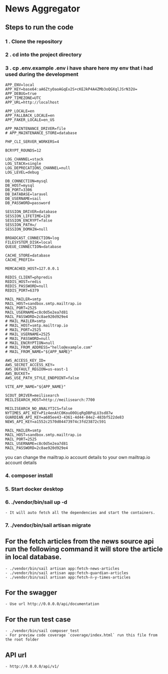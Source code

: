 # News Aggregator

## Steps to run the code

### 1 . Clone the repository
### 2 . cd into the project directory
### 3 . cp .env.example .env i have share here my env that i had used during the development
```APP_NAME=Laravel
APP_ENV=local
APP_KEY=base64:aA6ZtyOaoAGqEv2S+cKEJkP4A4ZMb3oQGXqlJSrN32U=
APP_DEBUG=true
APP_TIMEZONE=UTC
APP_URL=http://localhost

APP_LOCALE=en
APP_FALLBACK_LOCALE=en
APP_FAKER_LOCALE=en_US

APP_MAINTENANCE_DRIVER=file
# APP_MAINTENANCE_STORE=database

PHP_CLI_SERVER_WORKERS=4

BCRYPT_ROUNDS=12

LOG_CHANNEL=stack
LOG_STACK=single
LOG_DEPRECATIONS_CHANNEL=null
LOG_LEVEL=debug

DB_CONNECTION=mysql
DB_HOST=mysql
DB_PORT=3306
DB_DATABASE=laravel
DB_USERNAME=sail
DB_PASSWORD=password

SESSION_DRIVER=database
SESSION_LIFETIME=120
SESSION_ENCRYPT=false
SESSION_PATH=/
SESSION_DOMAIN=null

BROADCAST_CONNECTION=log
FILESYSTEM_DISK=local
QUEUE_CONNECTION=database

CACHE_STORE=database
CACHE_PREFIX=

MEMCACHED_HOST=127.0.0.1

REDIS_CLIENT=phpredis
REDIS_HOST=redis
REDIS_PASSWORD=null
REDIS_PORT=6379

MAIL_MAILER=smtp
MAIL_HOST=sandbox.smtp.mailtrap.io
MAIL_PORT=2525
MAIL_USERNAME=c8c0d5e2ea7d81
MAIL_PASSWORD=2c8ae920d929e4
# MAIL_MAILER=smtp
# MAIL_HOST=smtp.mailtrap.io
# MAIL_PORT=2525
# MAIL_USERNAME=2525
# MAIL_PASSWORD=null
# MAIL_ENCRYPTION=null
# MAIL_FROM_ADDRESS="hello@example.com"
# MAIL_FROM_NAME="${APP_NAME}"

AWS_ACCESS_KEY_ID=
AWS_SECRET_ACCESS_KEY=
AWS_DEFAULT_REGION=us-east-1
AWS_BUCKET=
AWS_USE_PATH_STYLE_ENDPOINT=false

VITE_APP_NAME="${APP_NAME}"

SCOUT_DRIVER=meilisearch
MEILISEARCH_HOST=http://meilisearch:7700

MEILISEARCH_NO_ANALYTICS=false
NYTIMES_API_KEY=P1z4enAtC0KouO0OiqRgDBPqLU3sd87w
GUARDIAN_API_KEY=a605ee43-4361-4d44-84e2-483bf522de83
NEWS_API_KEY=a1552c2570d04473974c3fd23872c591
```

```
MAIL_MAILER=smtp
MAIL_HOST=sandbox.smtp.mailtrap.io
MAIL_PORT=2525
MAIL_USERNAME=c8c0d5e2ea7d81
MAIL_PASSWORD=2c8ae920d929e4
```

you can change the mailtrap.io account details to your own mailtrap.io account details


### 4. composer install
### 5. Start docker desktop
### 6. ./vendor/bin/sail up -d
    - It will auto fetch all the dependencies and start the containers.
### 7. ./vendor/bin/sail artisan migrate
## For the fetch articles from the news source api run the following command it will store the article in local database.
    - ./vendor/bin/sail artisan app:fetch-news-articles
    - ./vendor/bin/sail artisan app:fetch-guardian-articles
    - ./vendor/bin/sail artisan app:fetch-n-y-times-articles
## For the swagger
    - Use url http://0.0.0.0/api/documentation

## For the run test case
    - ./vendor/bin/sail composer test
    - For preview code coverage `coverage/index.html` run this file from the root folder

## API url
    - http://0.0.0.0/api/v1/

